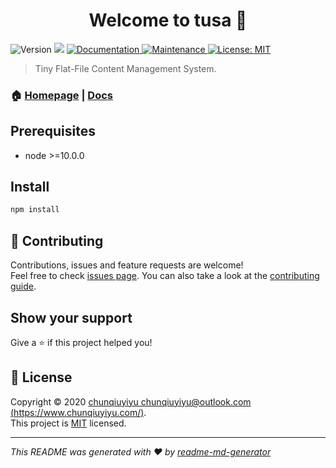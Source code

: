<h1 align="center">Welcome to tusa 👋</h1>
<p>
  <img alt="Version" src="https://img.shields.io/badge/version-1.0.0-blue.svg?cacheSeconds=2592000" />
  <img src="https://img.shields.io/badge/node-%3E%3D10.0.0-blue.svg" />
  <a href="https://github.com/chunqiuyiyu/tusa#readme" target="_blank">
    <img alt="Documentation" src="https://img.shields.io/badge/documentation-yes-brightgreen.svg" />
  </a>
  <a href="https://github.com/chunqiuyiyu/tusa/graphs/commit-activity" target="_blank">
    <img alt="Maintenance" src="https://img.shields.io/badge/Maintained%3F-yes-green.svg" />
  </a>
  <a href="https://github.com/chunqiuyiyu/tusa/blob/master/LICENSE" target="_blank">
    <img alt="License: MIT" src="https://img.shields.io/github/license/chunqiuyiyu/tusa" />
  </a>
</p>

> Tiny Flat-File Content Management System.

### 🏠 [Homepage](https://www.chunqiuyiyu.com/tusa/) | [Docs](https://www.chunqiuyiyu.com/tusa/docs)

## Prerequisites

- node >=10.0.0

## Install

```sh
npm install
```

## 🤝 Contributing

Contributions, issues and feature requests are welcome!<br />Feel free to check [issues page](https://github.com/chunqiuyiyu/tusa/issues). You can also take a look at the [contributing guide](https://github.com/chunqiuyiyu/tusa/blob/master/CONTRIBUTING.md).

## Show your support

Give a ⭐️ if this project helped you!

## 📝 License

Copyright © 2020 [chunqiuyiyu <chunqiuyiyu@outlook.com> (https://www.chunqiuyiyu.com/)](https://github.com/chunqiuyiyu).<br />
This project is [MIT](https://github.com/chunqiuyiyu/tusa/blob/master/LICENSE) licensed.

***
_This README was generated with ❤️ by [readme-md-generator](https://github.com/kefranabg/readme-md-generator)_
